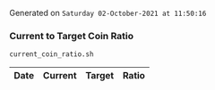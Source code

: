 Generated on `Saturday 02-October-2021 at 11:50:16`

### Current to Target Coin Ratio
`current_coin_ratio.sh`

Date|Current|Target|Ratio
---|---|---|---

